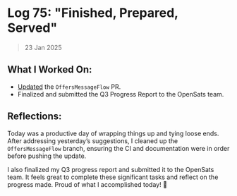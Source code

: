 # Log 75: "Finished, Prepared, Served"

> 23 Jan 2025

## What I Worked On:

- [Updated](https://github.com/shaavan/rust-lightning/commits/pr3412.12) the
  `OffersMessageFlow` PR.
- Finalized and submitted the Q3 Progress Report to the OpenSats team.

## Reflections:

Today was a productive day of wrapping things up and tying loose ends. After
addressing yesterday’s suggestions, I cleaned up the `OffersMessageFlow` branch,
ensuring the CI and documentation were in order before pushing the update.

I also finalized my Q3 progress report and submitted it to the OpenSats team. It
feels great to complete these significant tasks and reflect on the progress
made. Proud of what I accomplished today! 🚀
